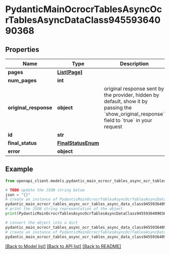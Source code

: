 # PydanticMainOcrocrTablesAsyncOcrTablesAsyncDataClass94559364090368


## Properties

Name | Type | Description | Notes
------------ | ------------- | ------------- | -------------
**pages** | [**List[Page]**](Page.md) |  | [optional] 
**num_pages** | **int** |  | 
**original_response** | **object** | original response sent by the provider, hidden by default, show it by passing the &#x60;show_original_response&#x60; field to &#x60;true&#x60; in your request | [optional] 
**id** | **str** |  | 
**final_status** | [**FinalStatusEnum**](FinalStatusEnum.md) |  | 
**error** | **object** |  | [optional] 

## Example

```python
from openapi_client.models.pydantic_main_ocrocr_tables_async_ocr_tables_async_data_class94559364090368 import PydanticMainOcrocrTablesAsyncOcrTablesAsyncDataClass94559364090368

# TODO update the JSON string below
json = "{}"
# create an instance of PydanticMainOcrocrTablesAsyncOcrTablesAsyncDataClass94559364090368 from a JSON string
pydantic_main_ocrocr_tables_async_ocr_tables_async_data_class94559364090368_instance = PydanticMainOcrocrTablesAsyncOcrTablesAsyncDataClass94559364090368.from_json(json)
# print the JSON string representation of the object
print(PydanticMainOcrocrTablesAsyncOcrTablesAsyncDataClass94559364090368.to_json())

# convert the object into a dict
pydantic_main_ocrocr_tables_async_ocr_tables_async_data_class94559364090368_dict = pydantic_main_ocrocr_tables_async_ocr_tables_async_data_class94559364090368_instance.to_dict()
# create an instance of PydanticMainOcrocrTablesAsyncOcrTablesAsyncDataClass94559364090368 from a dict
pydantic_main_ocrocr_tables_async_ocr_tables_async_data_class94559364090368_form_dict = pydantic_main_ocrocr_tables_async_ocr_tables_async_data_class94559364090368.from_dict(pydantic_main_ocrocr_tables_async_ocr_tables_async_data_class94559364090368_dict)
```
[[Back to Model list]](../README.md#documentation-for-models) [[Back to API list]](../README.md#documentation-for-api-endpoints) [[Back to README]](../README.md)


